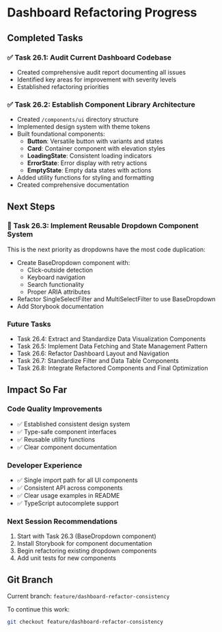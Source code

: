 # Dashboard Refactoring Progress

## Completed Tasks

### ✅ Task 26.1: Audit Current Dashboard Codebase
- Created comprehensive audit report documenting all issues
- Identified key areas for improvement with severity levels
- Established refactoring priorities

### ✅ Task 26.2: Establish Component Library Architecture
- Created `/components/ui` directory structure
- Implemented design system with theme tokens
- Built foundational components:
  - **Button**: Versatile button with variants and states
  - **Card**: Container component with elevation styles
  - **LoadingState**: Consistent loading indicators
  - **ErrorState**: Error display with retry actions
  - **EmptyState**: Empty data states with actions
- Added utility functions for styling and formatting
- Created comprehensive documentation

## Next Steps

### 🔄 Task 26.3: Implement Reusable Dropdown Component System
This is the next priority as dropdowns have the most code duplication:
- Create BaseDropdown component with:
  - Click-outside detection
  - Keyboard navigation
  - Search functionality
  - Proper ARIA attributes
- Refactor SingleSelectFilter and MultiSelectFilter to use BaseDropdown
- Add Storybook documentation

### Future Tasks
- Task 26.4: Extract and Standardize Data Visualization Components
- Task 26.5: Implement Data Fetching and State Management Pattern
- Task 26.6: Refactor Dashboard Layout and Navigation
- Task 26.7: Standardize Filter and Data Table Components
- Task 26.8: Integrate Refactored Components and Final Optimization

## Impact So Far

### Code Quality Improvements
- ✅ Established consistent design system
- ✅ Type-safe component interfaces
- ✅ Reusable utility functions
- ✅ Clear component documentation

### Developer Experience
- ✅ Single import path for all UI components
- ✅ Consistent API across components
- ✅ Clear usage examples in README
- ✅ TypeScript autocomplete support

### Next Session Recommendations
1. Start with Task 26.3 (BaseDropdown component)
2. Install Storybook for component documentation
3. Begin refactoring existing dropdown components
4. Add unit tests for new components

## Git Branch
Current branch: `feature/dashboard-refactor-consistency`

To continue this work:
```bash
git checkout feature/dashboard-refactor-consistency
```
